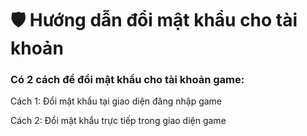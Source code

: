 # 🛡️ Hướng dẫn đổi mật khẩu cho tài khoản

### **Có 2 cách để đổi mật khẩu cho tài khoản game:**

Cách 1: Đổi mật khẩu tại giao diện đăng nhập game

Cách 2: Đổi mật khẩu trực tiếp trong giao diện game

